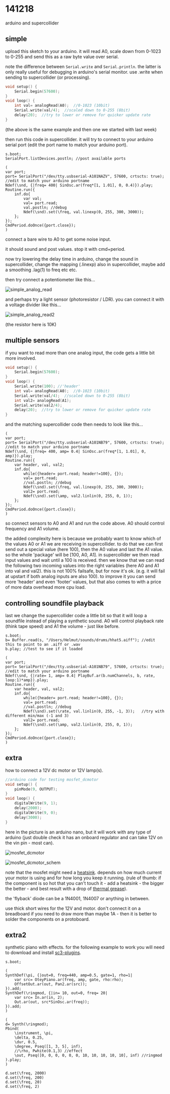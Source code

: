 141218
======

arduino and supercollider

simple
--
upload this sketch to your arduino. it will read A0, scale down from 0-1023 to 0-255 and send this as a raw byte value over serial.

note the difference between `Serial.write` and `Serial.println`. the latter is only really useful for debugging in arduino's serial monitor. use .write when sending to supercollider (or processing).

```cpp
void setup() {
    Serial.begin(57600);
}
void loop() {
    int val= analogRead(A0);  //0-1023 (10bit)
    Serial.write(val/4);  //scaled down to 0-255 (8bit)
    delay(20);  //try to lower or remove for quicker update rate
}
```

(the above is the same example and then one we started with last week)

then run this code in supercollider. it will try to connect to your arduino serial port (edit the port name to match your arduino port). 
```
s.boot;
SerialPort.listDevices.postln; //post available ports

(
var port;
port= SerialPort("/dev/tty.usbserial-A101NAZV", 57600, crtscts: true); //edit to match your arduino portname
Ndef(\snd, {|freq= 400| SinOsc.ar(freq*[1, 1.01], 0, 0.4)}).play;
Routine.run({
    inf.do{
        var val;
        val= port.read;
        val.postln; //debug
        Ndef(\snd).set(\freq, val.linexp(0, 255, 300, 3000));
    };
});
CmdPeriod.doOnce({port.close});
)
```

connect a bare wire to A0 to get some noise input.

it should sound and post values. stop it with cmd+period.

now try lowering the delay time in arduino, change the sound in supercollider, change the mapping (.linexp) also in supercollider, maybe add a smoothing .lag(1) to freq etc etc.

then try connect a potentiometer like this...

![simple_analog_read](simple_analog_read.jpg?raw=true "simple_analog_read")

and perhaps try a light sensor (photoresistor / LDR). you can connect it with a voltage divider like this...

![simple_analog_read2](simple_analog_read2.jpg?raw=true "simple_analog_read2")

(the resistor here is 10K)

multiple sensors
--
if you want to read more than one analog input, the code gets a little bit more involved.

```cpp
void setup() {
    Serial.begin(57600);
}
void loop() {
    Serial.write(100); //'header'
    int val= analogRead(A0);  //0-1023 (10bit)
    Serial.write(val/4);  //scaled down to 0-255 (8bit)
    int val2= analogRead(A1);
    Serial.write(val2/4);
    delay(20);  //try to lower or remove for quicker update rate
}
```

and the matching supercollider code then needs to look like this...
```
(
var port;
port= SerialPort("/dev/tty.usbserial-A101NB79", 57600, crtscts: true); //edit to match your arduino portname
Ndef(\snd, {|freq= 400, amp= 0.4| SinOsc.ar(freq*[1, 1.01], 0, amp)}).play;
Routine.run({
    var header, val, val2;
    inf.do{
        while({header= port.read; header!=100}, {});
        val= port.read;
        //val.postln; //debug
        Ndef(\snd).set(\freq, val.linexp(0, 255, 300, 3000));
        val2= port.read;
        Ndef(\snd).set(\amp, val2.linlin(0, 255, 0, 1));
    };
});
CmdPeriod.doOnce({port.close});
)
```

so connect sensors to A0 and A1 and run the code above. A0 should control frequency and A1 volume.

the added complexity here is because we probably want to know which of the values A0 or A1 we are receiving in supercollider. to do that we can first send out a special value (here 100), then the A0 value and last the A1 value. so the whole 'package' will be [100, A0, A1].
in supercollider we then read input values and wait until a 100 is received. then we know that we can read the following two incoming values into the right variables (here A0 and A1 into val and val2).
this is not 100% failsafe, but for now it's ok. (e.g. it will fail at upstart if both analog inputs are also 100). to improve it you can send more 'header' and even 'footer' values, but that also comes to with a price of more data overhead more cpu load.

controlling soundfile playback
--
last we change the supercollider code a little bit so that it will loop a soundfile instead of playing a synthetic sound. A0 will control playback rate (think tape speed) and A1 the volume - just like before.
```
s.boot;
b= Buffer.read(s, "/Users/Helmut/sounds/drums/hhat5.aiff"); //edit this to point to an .aiff or .wav
b.play; //test to see if it loaded

(
var port;
port= SerialPort("/dev/tty.usbserial-A101NB79", 57600, crtscts: true); //edit to match your arduino portname
Ndef(\snd, {|rate= 1, amp= 0.4| PlayBuf.ar(b.numChannels, b, rate, loop:1)*amp}).play;
Routine.run({
    var header, val, val2;
    inf.do{
        while({header= port.read; header!=100}, {});
        val= port.read;
        //val.postln; //debug
        Ndef(\snd).set(\rate, val.linlin(0, 255, -1, 3));   //try with different min/max (-1 and 3)
        val2= port.read;
        Ndef(\snd).set(\amp, val2.linlin(0, 255, 0, 1));
    };
});
CmdPeriod.doOnce({port.close});
)
```

extra
--
how to connect a 12V dc motor or 12V lamp(s).

```cpp
//arduino code for testing mosfet_dcmotor
void setup() {
    pinMode(9, OUTPUT);
}
void loop() {
    digitalWrite(9, 1);
    delay(2000);
    digitalWrite(9, 0);
    delay(3000);
}
```

here in the picture is an arduino nano, but it will work with any type of arduino (just double check it has an onboard regulator and can take 12V on the vin pin - most can).

![mosfet_dcmotor](mosfet_dcmotor.png?raw=true "mosfet_dcmotor")

![mosfet_dcmotor_schem](mosfet_dcmotor_schem.png?raw=true "mosfet_dcmotor_schem")

note that the mosfet might need a [heatsink](http://www.adafruit.com/blog/2012/08/28/new-product-to-220-clip-on-heatsink/). depends on how much current your motor is using and for how long you keep it running. (rule of thumb: if the component is so hot that you can't touch it - add a heatsink - the bigger the better - and best result with a drop of [thermal grease](http://en.wikipedia.org/wiki/Thermal_grease)).

the 'flyback' diode can be a 1N4001, 1N4007 or anything in between.

use thick short wires for the 12V and motor. don't connect it on a breadboard if you need to draw more than maybe 1A - then it is better to solder the components on a protoboard.

extra2
--
synthetic piano with effects. for the following example to work you will need to download and install [sc3-plugins](http://sourceforge.net/projects/sc3-plugins/).
```
s.boot;

(
SynthDef(\pi, {|out=0, freq=440, amp=0.5, gate=1, rho=1|
    var src= OteyPiano.ar(freq, amp, gate, rho:rho);
    OffsetOut.ar(out, Pan2.ar(src));
}).add;
SynthDef(\ringmod, {|in= 10, out=0, freq= 20|
    var src= In.ar(in, 2);
    Out.ar(out, src*SinOsc.ar(freq));
}).add;
)

(
d= Synth(\ringmod);
Pbind(
    \instrument, \pi,
    \delta, 0.25,
    \dur, 0.5,
    \degree, Pseq([1, 3, 5], inf),
    //\rho, Pwhite(0.1,3) //effect
    \out, Pseq([0, 0, 0, 0, 0, 0, 10, 10, 10, 10, 10], inf) //ringmod
).play;
)

d.set(\freq, 2000)
d.set(\freq, 200)
d.set(\freq, 20)
d.set(\freq, 2)
```
